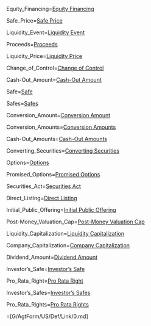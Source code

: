 
Equity_Financing=<a class='definedterm' href='{!!!}DefT.Equity_Financing'>Equity Financing</a>

Safe_Price=<a class='definedterm' href='{!!!}DefT.Safe_Price'>Safe Price</a>

Liquidity_Event=<a class='definedterm' href='{!!!}DefT.Liquidity_Event'>Liquidity Event</a>

Proceeds=<a class='definedterm' href='{!!!}DefT.Proceeds'>Proceeds</a>

Liquidity_Price=<a class='definedterm' href='{!!!}DefT.Liquidity_Price'>Liquidity Price</a>

Change_of_Control=<a class='definedterm' href='{!!!}DefT.Change_of_Control'>Change of Control</a>

Cash-Out_Amount=<a class='definedterm' href='{!!!}DefT.Cash-Out_Amount'>Cash-Out Amount</a>

Safe=<a class='definedterm' href='{!!!}DefT.Safe'>Safe</a>

Safes=<a class='definedterm' href='{!!!}DefT.Safe'>Safes</a>

Conversion_Amount=<a class='definedterm' href='{!!!}DefT.Conversion_Amount'>Conversion Amount</a>

Conversion_Amounts=<a class='definedterm' href='{!!!}DefT.Conversion_Amount'>Conversion Amounts</a>

Cash-Out_Amounts=<a class='definedterm' href='{!!!}DefT.Cash-Out_Amount'>Cash-Out Amounts</a>

Converting_Securities=<a class='definedterm' href='{!!!}DefT.Converting_Securities'>Converting Securities</a>

Options=<a class='definedterm' href='{!!!}DefT.Options'>Options</a>

Promised_Options=<a class='definedterm' href='{!!!}DefT.Promised_Options'>Promised Options</a>

Securities_Act=<a class='definedterm' href='{!!!}DefT.Securities_Act'>Securities Act</a>

Direct_Listing=<a class='definedterm' href='{!!!}DefT.Direct_Listing'>Direct Listing</a>

Initial_Public_Offering=<a class='definedterm' href='{!!!}DefT.Initial_Public_Offering'>Initial Public Offering</a>

Post-Money_Valuation_Cap=<a class='definedterm' href='{!!!}DefT.Post-Money_Valuation_Cap'>Post-Money Valuation Cap</a>

Liquidity_Capitalization=<a class='definedterm' href='{!!!}DefT.Liquidity_Capitalization'>Liquidity Capitalization</a>

Company_Capitalization=<a class='definedterm' href='{!!!}DefT.Company_Capitalization'>Company Capitalization</a>

Dividend_Amount=<a class='definedterm' href='{!!!}DefT.Dividend_Amount'>Dividend Amount</a>

Investor’s_Safe=<a class='definedterm' href='{!!!}DefT.Investor’s_Safe'>Investor’s Safe</a>

Pro_Rata_Right=<a class='definedterm' href='{!!!}DefT.Pro_Rata_Right'>Pro Rata Right</a>

Investor’s_Safes=<a class='definedterm' href='{!!!}DefT.Investor’s_Safe'>Investor’s Safes</a>

Pro_Rata_Rights=<a class='definedterm' href='{!!!}DefT.Pro_Rata_Right'>Pro Rata Rights</a>

=[G/AgtForm/US/Def/Link/0.md]
